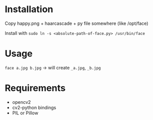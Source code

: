 # Installation
Copy happy.png + haarcascade + py file somewhere (like /opt/face)

Install with `sudo ln -s <absolute-path-of-face.py> /usr/bin/face` 

# Usage
`face a.jpg b.jpg` -> will create `_a.jpg`, `_b.jpg`

# Requirements
* opencv2
* cv2-python bindings
* PIL or Pillow
